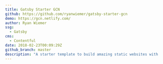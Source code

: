 ```yaml
---
title: Gatsby Starter GCN
github: https://github.com/ryanwiemer/gatsby-starter-gcn
demo: https://gcn.netlify.com/
author: Ryan Wiemer
ssg:
  - Gatsby
cms:
  - Contentful
date: 2018-02-23T00:09:29Z
github_branch: master
description: "A starter template to build amazing static websites with Gatsby, Contentful and Netlify"
---
```

